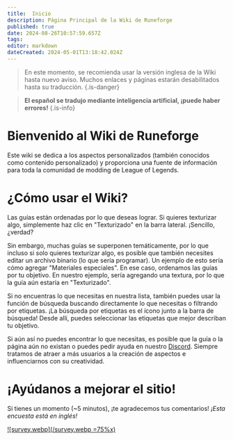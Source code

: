```yaml
---
title:  Inicio
description: Página Principal de la Wiki de Runeforge
published: true
date: 2024-08-26T10:57:59.657Z
tags: 
editor: markdown
dateCreated: 2024-05-01T13:18:42.024Z
---
```


> En este momento, se recomienda usar la versión inglesa de la Wiki hasta nuevo aviso. Muchos enlaces y páginas estarán desabilitados hasta su traducción.
{.is-danger}


> **El español se tradujo mediante inteligencia artificial, ¡puede haber errores!**
{.is-info}


# Bienvenido al Wiki de Runeforge
Este wiki se dedica a los aspectos personalizados (también conocidos como contenido personalizado) y proporciona una fuente de información para toda la comunidad de modding de League of Legends.


# ¿Cómo usar el Wiki?

Las guías están ordenadas por lo que deseas lograr. Si quieres texturizar algo, simplemente haz clic en "Texturizado" en la barra lateral. ¡Sencillo, ¿verdad?

Sin embargo, muchas guías se superponen temáticamente, por lo que incluso si solo quieres texturizar algo, es posible que también necesites editar un archivo binario (lo que sería programar). Un ejemplo de esto sería cómo agregar "Materiales especiales". En ese caso, ordenamos las guías por tu objetivo. En nuestro ejemplo, sería agregando una textura, por lo que la guía aún estaría en "Texturizado".

Si no encuentras lo que necesitas en nuestra lista, también puedes usar la función de búsqueda buscando directamente lo que necesitas o filtrando por etiquetas. ¡La búsqueda por etiquetas es el ícono junto a la barra de búsqueda! Desde allí, puedes seleccionar las etiquetas que mejor describan tu objetivo.

Si aún así no puedes encontrar lo que necesitas, es posible que la guía o la página aún no existan o puedes pedir ayuda en nuestro [Discord](https://discord.com/invite/runeforge). Siempre tratamos de atraer a más usuarios a la creación de aspectos e influenciarnos con su creatividad.

# ¡Ayúdanos a mejorar el sitio!

Si tienes un momento (~5 minutos), ¡te agradecemos tus comentarios! *¡Esta encuesta está en inglés!*

[![survey.webp](/survey.webp =75%x)](https://forms.gle/jKzcJ6jPtbPmK69d7)